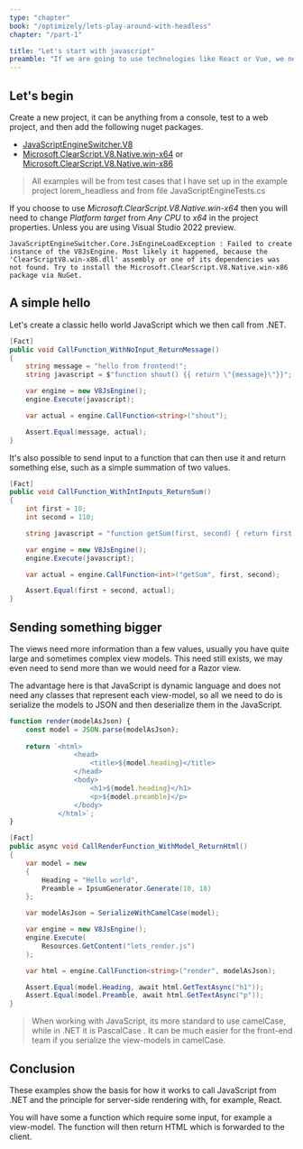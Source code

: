 ```yaml
---
type: "chapter"
book: "/optimizely/lets-play-around-with-headless"
chapter: "/part-1"

title: "Let's start with javascript"
preamble: "If we are going to use technologies like React or Vue, we need to know how to call a JavaScript function from .NET, and in this chapter, I'm going to show the basic of how we can do just that."
---
```


## Let's begin

Create a new project, it can be anything from a console, test to a web project, and then add the following nuget packages.

- [JavaScriptEngineSwitcher.V8](https://www.nuget.org/packages/JavaScriptEngineSwitcher.V8/)
- [Microsoft.ClearScript.V8.Native.win-x64](https://www.nuget.org/packages/Microsoft.ClearScript.V8.Native.win-x64/) or [Microsoft.ClearScript.V8.Native.win-x86](https://www.nuget.org/packages/Microsoft.ClearScript.V8.Native.win-x86/)

> All examples will be from test cases that I have set up in the example project lorem_headless and from file JavaScriptEngineTests.cs

If you choose to use _Microsoft.ClearScript.V8.Native.win-x64_ then you will need to change _Platform target_ from _Any CPU_ to _x64_ in the project properties. Unless you are using Visual Studio 2022 preview.

```text
JavaScriptEngineSwitcher.Core.JsEngineLoadException : Failed to create instance of the V8JsEngine. Most likely it happened, because the 'ClearScriptV8.win-x86.dll' assembly or one of its dependencies was not found. Try to install the Microsoft.ClearScript.V8.Native.win-x86 package via NuGet.
```

## A simple hello

Let's create a classic hello world JavaScript which we then call from .NET.

```csharp
[Fact]
public void CallFunction_WithNoInput_ReturnMessage()
{
    string message = "hello from frontend!";
    string javascript = $"function shout() {{ return \"{message}\"}}";

    var engine = new V8JsEngine();
    engine.Execute(javascript);

    var actual = engine.CallFunction<string>("shout");

    Assert.Equal(message, actual);
}
```

It's also possible to send input to a function that can then use it and return something else, such as a simple summation of two values.

```csharp
[Fact]
public void CallFunction_WithIntInputs_ReturnSum()
{
    int first = 10;
    int second = 110;

    string javascript = "function getSum(first, second) { return first + second;}";

    var engine = new V8JsEngine();
    engine.Execute(javascript);

    var actual = engine.CallFunction<int>("getSum", first, second);

    Assert.Equal(first + second, actual);
}
```

## Sending something bigger

The views need more information than a few values, usually you have quite large and sometimes complex view models. This need still exists, we may even need to send more than we would need for a Razor view.

The advantage here is that JavaScript is dynamic language and does not need any classes that represent each view-model, so all we need to do is serialize the models to JSON and then deserialize them in the JavaScript.

```javascript
function render(modelAsJson) {
    const model = JSON.parse(modelAsJson);
    
    return `<html>
                <head>
                    <title>${model.heading}</title>
                </head>
                <body>
                    <h1>${model.heading}</h1>
                    <p>${model.preamble}</p>
                </body>
            </html>`;
}
```



```csharp
[Fact]
public async void CallRenderFunction_WithModel_ReturnHtml() 
{
    var model = new
    {
        Heading = "Hello world",
        Preamble = IpsumGenerator.Generate(10, 18)
    };

    var modelAsJson = SerializeWithCamelCase(model);            

    var engine = new V8JsEngine();
    engine.Execute(
        Resources.GetContent("lets_render.js")
    );

    var html = engine.CallFunction<string>("render", modelAsJson);

    Assert.Equal(model.Heading, await html.GetTextAsync("h1"));
    Assert.Equal(model.Preamble, await html.GetTextAsync("p"));
}
```

> When working with JavaScript, its more standard to use camelCase, while in .NET it is PascalCase . It can be much easier for the front-end team if you serialize the view-models in camelCase.

## Conclusion

These examples show the basis for how it works to call JavaScript from .NET and the principle for server-side rendering with, for example, React. 

You will have some a function which require some input, for example a view-model. The function will then return HTML which is forwarded to the client.
